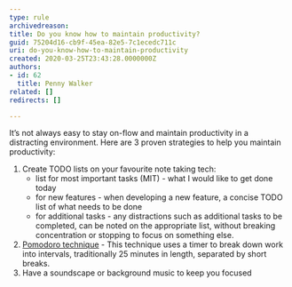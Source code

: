 ```yaml
---
type: rule
archivedreason: 
title: Do you know how to maintain productivity?
guid: 75204d16-cb9f-45ea-82e5-7c1ecedc711c
uri: do-you-know-how-to-maintain-productivity
created: 2020-03-25T23:43:28.0000000Z
authors:
- id: 62
  title: Penny Walker
related: []
redirects: []

---
```


It’s not always easy to stay on-flow and maintain productivity in a distracting environment. Here are 3 proven strategies to help you maintain productivity:


<!--endintro-->

1. Create TODO lists on your favourite note taking tech:
    * list for most important tasks (MIT) - what I would like to get done today
    * for new features - when developing a new feature, a concise TODO list of what needs to be done
    * for additional tasks - any distractions such as additional tasks to be completed, can be noted on the appropriate list, without breaking concentration or stopping to focus on something else.
2. [Pomodoro technique](https&#58;//francescocirillo.com/pages/pomodoro-technique) - This technique uses a timer to break down work into intervals, traditionally 25 minutes in length, separated by short breaks.
3. Have a soundscape or background music to keep you focused

